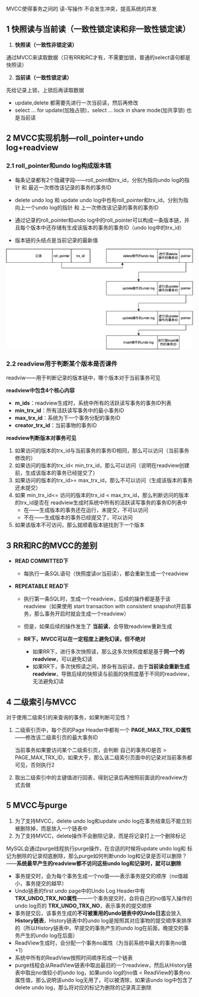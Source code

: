 MVCC使得事务之间的 读-写操作 不会发生冲突，提高系统的并发

## 1 快照读与当前读（一致性锁定读和非一致性锁定读）

1. **快照读（一致性非锁定读）**

通过MVCC来读取数据（只有RR和RC才有，不需要加锁，普通的select语句都是快照读）

2. **当前读（一致性锁定读）**

先给记录上锁，上锁后再读取数据

* update,delete 都需要先进行一次当前读，然后再修改
* select ... for update(加独占锁)，select ... lock in share mode(加共享锁) 也是当前读

## 2 MVCC实现机制—roll_pointer+undo log+readview

### 2.1 roll_pointer和undo log构成版本链

* 每条记录都有2个隐藏字段——roll_point和trx_id，分别为指向undo log的指针 和 最近一次修改该记录的事务的事务ID

* delete undo log 和 update undo log中也有roll_pointer和trx_id，分别为指向上一个undo log的指针 和 上一次修改该记录的事务的事务ID

* 通过记录的roll_pointer和undo log中的roll_pointer可以构成一条版本链，并且每个版本中还存储有生成该版本的事务的事务ID（undo log中的trx_id）

* 版本链的头结点是当前记录的最新值

![Undo链表](picture\Undo链表.png)

### 2.2 readview用于判断某个版本是否课件

readviw——用于判断记录的版本链中，哪个版本对于当前事务可见

**readview中包含4个核心内容**

* **m_ids**：readview生成时，系统中所有的活跃读写事务的事务ID列表
* **min_trx_id**：所有活跃读写事务中的最小事务ID
* **max_trx_id**：系统为下一个事务分配的事务ID
* **creator_trx_id**：当前事物的事务ID

**readview判断版本对事务可见**

1. 如果访问的版本的trx_id与当前事务的事务ID相同，那么可以访问（当前事务修改的）
2. 如果访问的版本的trx_id< min_trx_id，那么可以访问（说明在readview创建前，生成该版本的事务已经提交了）
3. 如果访问的版本的trx_id>= max_trx_id，那么不可以访问（生成该版本的事务还未提交）
4. 如果 min_trx_id<= 访问的版本的trx_id < max_trx_id，那么判断访问的版本的trx_id是否在 readview生成时系统中所有的活跃读写事务的事务ID列表中
   * 在——生成版本的事务还在运行，未提交，不可以访问
   * 不在——生成版本的事务已经提交了，可以访问
5. 如果该版本不可访问，那么就顺着版本链找到下一个版本

## 3 RR和RC的MVCC的差别

* **READ COMMITTED下**
  
  * 每执行一条SQL语句（快照度读or当前读），都会重新生成一个readview
- **REPEATABLE READ下**
  
  * 执行第一条SQL时，生成一个readview，后续的操作都是基于该readview（如果使用 start transaction with consistent snapshot开启事务，那么事务开启时就会生成一个readview）
  
  * 但是，如果后续的操作发生了 **当前读**，会导致readview重新生成
  
  * **RR下，MVCC可以在一定程度上避免幻读，但不绝对**
    
    * 如果RR下，进行多次快照读，那么这多次快照度都是基于**同一个的readview**，可以避免幻读
    * 如果RR下，多次快照读之间，掺杂有当前读，由于**当前读会重新生成readview**，导致后续的快照读与前面的快照度基于不同的readview，无法避免幻读

## 4 二级索引与MVCC

对于使用二级索引的来查询的事务，如果判断可见性？

1. 二级索引页中，每个页的Page Header中都有一个 **PAGE_MAX_TRX_ID属性**——修改该二级索引页的最大事务ID
   
   当前事务如果要访问某个二级索引页，会判断 自己的事务ID是否 > PAGE_MAX_TRX_ID，如果大于，那么该二级索引页面中的记录对当前事务都可见，否则执行2

2. 取出二级索引中的主键值进行回表，得到记录后再按照前面说的readview方式去做

## 5 MVCC与purge

1. 为了支持MVCC，delete undo log和update undo log在事务结束后不能立刻被删除掉，而是放入一个链表中
2. 为了支持MVCC，delete操作不会删除记录，而是将记录打上一个删除标记

MySQL会通过purge线程执行purge操作，在合适的时候将update undo log和 标记为删除的记录彻底删除，那么purge如何判断undo log和记录是否可以删除？——**系统最早产生的readview都不访问这些undo log和记录时，就可以删除**

* 事务提交时，会为每个事务生成一个no值——表示事务提交的顺序（no值越小，事务提交的越早）
* Undo链表的first undo page中的Undo Log Header中有 **TRX_UNDO_TRX_NO属性**——一个事务提交时，会将自己的no值写入操作的undo log页的 **TRX_UNDO_TRX_NO**，表示事务的提交顺序
* 事务提交后，该事务生成的**不可被重用的undo链表中的Undo日志**会放入**History链表**，History链表中的undo log是按照其对应事物的提交顺序来排序的（所以History链表中，早提交的事务产生的undo log在前面，晚提交的事务产生的undo log在后面）
* ReadView生成时，会分配一个事务no属性（为当前系统中最大的事务no值+1）
* 系统中所有的ReadView按照时间顺序形成一个链表
* purge线程会从ReadView链表中取出最旧的一个readview，然后从History链表中取出no值较小的undo log，如果undo log的no值 < ReadView的事务no属性值，那么说明该undo log无用了，可以被清除，如果该undo log中包含了delete undo log，那么将对应的标记为删除的记录真正删除